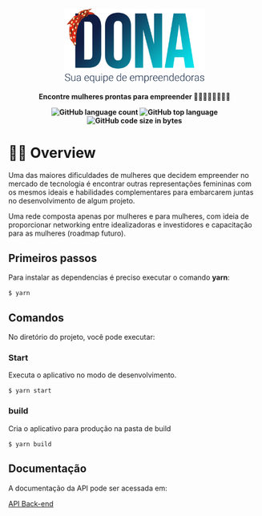 <h4 align="center">

<img alt="logo" style="height:150px" src="images/Dona.png">

<p> Encontre mulheres prontas para empreender 👷‍♀️👩‍🏫👩‍💼👩‍🔬 </p>

<img alt="GitHub language count" src="https://img.shields.io/github/languages/count/thaiscristinabertoldo/Dona?style=flat-square">

<img alt="GitHub top language" src="https://img.shields.io/github/languages/top/thaiscristinabertoldo/Dona?style=flat-square">

<img alt="GitHub code size in bytes" src="https://img.shields.io/github/languages/code-size/thaiscristinabertoldo/Dona?style=flat-square">

</h4>

# 👩‍🔬 Overview

Uma das maiores dificuldades de mulheres que decidem empreender no mercado de tecnologia é encontrar outras representações femininas com os mesmos ideais e habilidades complementares para embarcarem juntas no desenvolvimento de algum projeto.

Uma rede composta apenas por mulheres e para mulheres, com ideia de proporcionar networking entre idealizadoras e investidores e capacitação para as mulheres (roadmap futuro).

## Primeiros passos

Para instalar as dependencias é preciso executar o comando **yarn**:

```
$ yarn
```

## Comandos

No diretório do projeto, você pode executar:

### **Start**

Executa o aplicativo no modo de desenvolvimento.

```
$ yarn start
```

### **build**

Cria o aplicativo para produção na pasta de build

```
$ yarn build
```

## Documentação

A documentação da API pode ser acessada em:

[API Back-end](https://github.com/GabCardoso/Dona)
